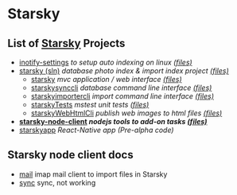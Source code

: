 # Starsky
## List of [Starsky](../readme.md) Projects
 - [inotify-settings](../inotify-settings/readme.md) _to setup auto indexing on linux [(files)](../inotify-settings)_
 - [starsky (sln)](../starsky/readme.md) _database photo index & import index project [(files)](../starsky)_
   - [starsky](../starsky/starsky/readme.md)  _mvc application / web interface [(files)](../starsky/starsky)_
   - [starskysynccli](../starsky/starskysynccli/readme.md)  _database command line interface [(files)](../starsky/starskysynccli)_
   - [starskyimportercli](../starsky/starskyimportercli/readme.md)  _import command line interface [(files)](../starsky/starskyimporterclid)_
   - [starskyTests](../starsky/starskyTests/readme.md)  _mstest unit tests [(files)](../starsky/starskyTests)_
   - [starskyWebHtmlCli](../starsky/starskywebhtmlcli/readme.md)  _publish web images to html files [(files)](../starsky/starskywebhtmlcli)_
 - __[starsky-node-client](../starsky-node-client/readme.md) _nodejs tools to add-on tasks  [(files)](../starsky-node-client)___
 - [starskyapp](../starskyapp) _React-Native app (Pre-alpha code)_

## Starsky node client docs

- [mail](mail/readme.md) imap mail client to import files in Starsky
- [sync](sync/readme.md) sync, not working
